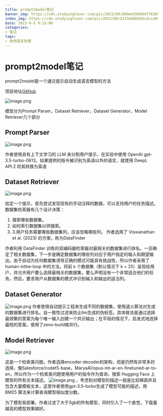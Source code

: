 ```yaml
---
title: prompt2model笔记
banner_img: https://cdn.studyinglover.com/pic/2023/09/800e435b684f762691344e40a4f632dc.jpg
index_img: https://cdn.studyinglover.com/pic/2023/09/b125b68b936c4cce09d451a5f790cb35.png
date: 2023-9-5 9:15:00
categories:
- 笔记
tags:
- 自然语言处理
---
```

# prompt2model笔记
prompt2model是一个通过提示自动生成语言模型的方法

项目地址[GitHub](https://github.com/neulab/prompt2model)

![image.png](https://cdn.studyinglover.com/pic/2023/09/b125b68b936c4cce09d451a5f790cb35.png)

模型分为Prompt Parser，Dataset Retriever，Dataset Generator，Model Retriever几个部分

## Prompt Parser
![image.png](https://cdn.studyinglover.com/pic/2023/09/b8ddca1c0daa867307144f0a5546230a.png)

作者使用具有上下文学习的 LLM 来分割用户提示，在实验中使用 OpenAI gpt-3.5-turbo-0613。如果提供的指令被识别为英语以外的语言，就使用 DeepL API.2 将其转换为英语

## Dataset Retriever
![image.png](https://cdn.studyinglover.com/pic/2023/09/8acdf0823c2fb3757b694f71e982a0ce.png)

给定一个提示，首先尝试发现现有的手动注释的数据，可以支持用户的任务描述。数据集检索器有几个设计决策：

1. 搜索哪些数据集。
2. 如何索引数据集以供搜索。
3. 3.用户任务需要哪些数据集列，应该忽略哪些列。
作者选用了 Viswanathan et al. (2023) 的方案，称为DataFinder

作者利用 DataFinder 训练的双编码器检索器对最相关的数据集进行排名。一旦确定了相关数据集，下一步是确定数据集的哪些列对应于用户指定的输入和期望输出。由于自动为任何数据集诱导正确的模式可能具有挑战性，所以作者采用了 human-inthe-loop 中的方法。将前 k 个数据集（默认情况下 k = 25）呈现给用户，并允许用户要么选择最相关的数据集，要么声明没有一个非常适合他们的任务。然后，要求用户从数据集的模式中识别输入和输出的适当列。

## Dataset Generator
![image.png](https://cdn.studyinglover.com/pic/2023/09/622f2321a6504a87d67b8866a2c5c0b5.png)
作者使用自动提示工程来生成不同的数据集，使用退火算法对生成的数据集进行排名。自一致性过滤来防止llm生成的伪标签。具体做法是通过选择最频繁的答案为每个唯一输入创建一个共识输出；在平局的情况下，启发式地选择最短的答案。使用了zeno-build做并行。

## Model Retriever
![image.png](https://cdn.studyinglover.com/pic/2023/09/413a97d48cf68b35b004601c0fbd4446.png)

这是一个检索类问题。作者选择encoder-decoder的架构，但是仍然有非常多的选择，像Salesforce/codet5-base，MaryaAI/opus-mt-ar-en-finetuned-ar-to-en，所以作为一个检索类问题使用用户的指令作为查询，搜索 Hugging Face 上模型的所有文本描述。
![image.png](https://cdn.studyinglover.com/pic/2023/09/7f7790be882200d87972f87e06697d8f.png)
，考虑到对模型的描述一般是比较稀疏并且包含大量模板文本，这里作者使用gpt-3.5-turbo生成了模型可能的描述，用 BM25 算法来计算查询模型相似度分数。

为了模型易部署，作者过滤了大于3gb的所有模型，同时引入了一个直觉，下载量越高的模型效果越好。
